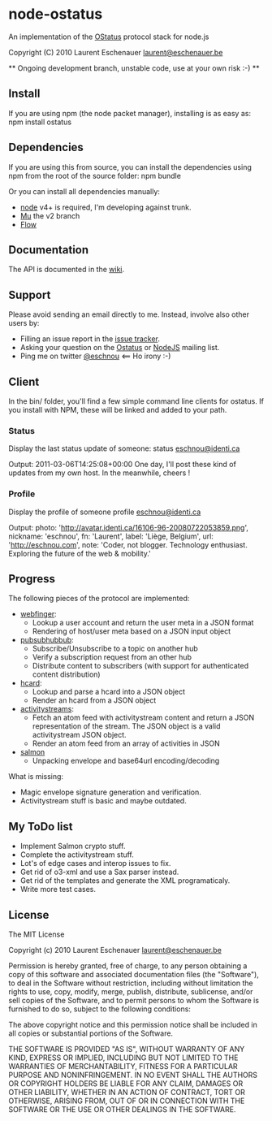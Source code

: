 node-ostatus
============

An implementation of the [OStatus](http://ostatus.org) protocol stack for node.js

Copyright (C) 2010 Laurent Eschenauer <laurent@eschenauer.be>

** Ongoing development branch, unstable code, use at your own risk :-) **

Install
-------

If you are using npm (the node packet manager), installing is as easy as:
    npm install ostatus


Dependencies
------------

If you are using this from source, you can install the dependencies using npm from the root of the source folder:
    npm bundle

Or you can install all dependencies manually:
*  [node](http://nodejs.org/) v4+ is required, I'm developing against trunk.
*  [Mu](https://github.com/raycmorgan/Mu/tree/v2) the v2 branch
*  [Flow](https://github.com/willconant/flow-js)

Documentation
-------------

The API is documented in the [wiki](http://github.com/eschnou/node-ostatus/wiki). 

Support
-------

Please avoid sending an email directly to me. Instead, involve also other users by:

-  Filling an issue report in the [issue tracker](https://github.com/eschnou/node-ostatus/issues).
-  Asking your question on the [Ostatus](http://groups.google.com/group/ostatus-discuss) or [NodeJS](http://groups.google.com/group/nodejs) mailing list.
-  Ping me on twitter [@eschnou](http://twitter.com/eschnou) <== Ho irony :-) 

Client
------

In the bin/ folder, you'll find a few simple command line clients for ostatus. If you install with NPM, 
these will be linked and added to your path. 

### Status
Display the last status update of someone:
	status eschnou@identi.ca

Output:
    2011-03-06T14:25:08+00:00
    One day, I'll post these kind of updates from my own host. In the meanwhile, cheers !

### Profile
Display the profile of someone
	profile eschnou@identi.ca
	
Output:
    photo: 'http://avatar.identi.ca/16106-96-20080722053859.png',
    nickname: 'eschnou',
    fn: 'Laurent',
    label: 'Liège, Belgium',
    url: 'http://eschnou.com',
    note: 'Coder, not blogger. Technology enthusiast. Exploring the future of the web & mobility.'

Progress
--------

The following pieces of the protocol are implemented:

-  [webfinger](http://code.google.com/p/webfinger/): 
   * Lookup a user account and return the user meta in a JSON format
   * Rendering of host/user meta based on a JSON input object
-  [pubsubhubbub](http://code.google.com/p/pubsubhubbub/): 
   * Subscribe/Unsubscribe to a topic on another hub
   * Verify a subscription request from an other hub
   * Distribute content to subscribers (with support for authenticated content distribution)
-  [hcard](http://microformats.org/wiki/hcard):
   * Lookup and parse a hcard into a JSON object
   * Render an hcard from a JSON object
-  [activitystreams](http://activitystrea.ms/):
   * Fetch an atom feed with activitystream content and return a JSON representation of the stream. The JSON object is a valid activitystream JSON object.
   * Render an atom feed from an array of activities in JSON
-  [salmon](http://www.salmon-protocol.org/)
   * Unpacking envelope and base64url encoding/decoding 

What is missing:

-  Magic envelope signature generation and verification.
-  Activitystream stuff is basic and maybe outdated.


My ToDo list
------------

-  Implement Salmon crypto stuff.
-  Complete the activitystream stuff.
-  Lot's of edge cases and interop issues to fix.
-  Get rid of o3-xml and use a Sax parser instead.
-  Get rid of the templates and generate the XML programaticaly.
-  Write more test cases.


License
-------

The MIT License

Copyright (c) 2010 Laurent Eschenauer <laurent@eschenauer.be>

Permission is hereby granted, free of charge, to any person obtaining a copy
of this software and associated documentation files (the "Software"), to deal
in the Software without restriction, including without limitation the rights
to use, copy, modify, merge, publish, distribute, sublicense, and/or sell
copies of the Software, and to permit persons to whom the Software is
furnished to do so, subject to the following conditions:

The above copyright notice and this permission notice shall be included in
all copies or substantial portions of the Software.

THE SOFTWARE IS PROVIDED "AS IS", WITHOUT WARRANTY OF ANY KIND, EXPRESS OR
IMPLIED, INCLUDING BUT NOT LIMITED TO THE WARRANTIES OF MERCHANTABILITY,
FITNESS FOR A PARTICULAR PURPOSE AND NONINFRINGEMENT. IN NO EVENT SHALL THE
AUTHORS OR COPYRIGHT HOLDERS BE LIABLE FOR ANY CLAIM, DAMAGES OR OTHER
LIABILITY, WHETHER IN AN ACTION OF CONTRACT, TORT OR OTHERWISE, ARISING FROM,
OUT OF OR IN CONNECTION WITH THE SOFTWARE OR THE USE OR OTHER DEALINGS IN
THE SOFTWARE.
